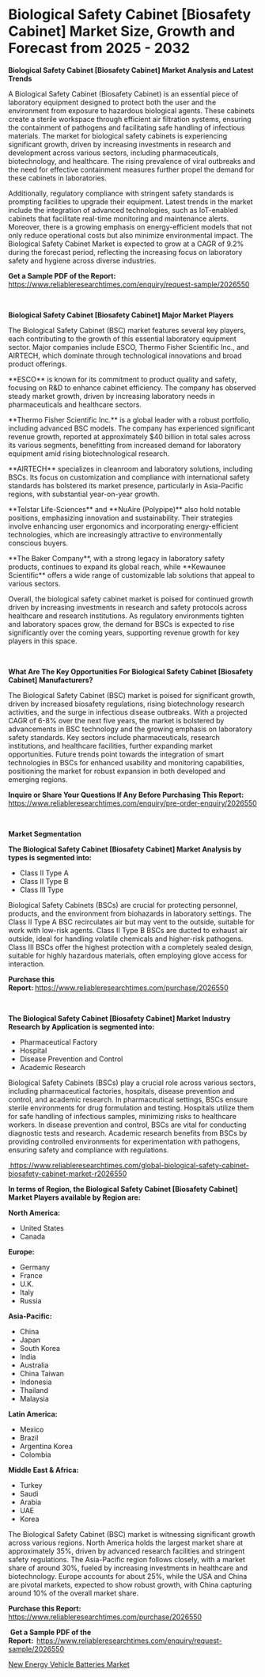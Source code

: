 <p><h1>Biological Safety Cabinet [Biosafety Cabinet] Market Size, Growth and Forecast from 2025 - 2032</h1></p><p><strong>Biological Safety Cabinet [Biosafety Cabinet] Market Analysis and Latest Trends</strong></p>
<p><p>A Biological Safety Cabinet (Biosafety Cabinet) is an essential piece of laboratory equipment designed to protect both the user and the environment from exposure to hazardous biological agents. These cabinets create a sterile workspace through efficient air filtration systems, ensuring the containment of pathogens and facilitating safe handling of infectious materials. The market for biological safety cabinets is experiencing significant growth, driven by increasing investments in research and development across various sectors, including pharmaceuticals, biotechnology, and healthcare. The rising prevalence of viral outbreaks and the need for effective containment measures further propel the demand for these cabinets in laboratories.</p><p>Additionally, regulatory compliance with stringent safety standards is prompting facilities to upgrade their equipment. Latest trends in the market include the integration of advanced technologies, such as IoT-enabled cabinets that facilitate real-time monitoring and maintenance alerts. Moreover, there is a growing emphasis on energy-efficient models that not only reduce operational costs but also minimize environmental impact. The Biological Safety Cabinet Market is expected to grow at a CAGR of 9.2% during the forecast period, reflecting the increasing focus on laboratory safety and hygiene across diverse industries.</p></p>
<p><strong>Get a Sample PDF of the Report:&nbsp;</strong> <a href="https://www.reliableresearchtimes.com/enquiry/request-sample/2026550?utm_campaign=2230&utm_medium=2&utm_source=Github&utm_content=ia&utm_term=30032025&utm_id=biological-safety-cabinet-biosafety-cabinet">https://www.reliableresearchtimes.com/enquiry/request-sample/2026550</a></p>
<p>&nbsp;</p>
<p><strong>Biological Safety Cabinet [Biosafety Cabinet] Major Market Players</strong></p>
<p><p>The Biological Safety Cabinet (BSC) market features several key players, each contributing to the growth of this essential laboratory equipment sector. Major companies include ESCO, Thermo Fisher Scientific Inc., and AIRTECH, which dominate through technological innovations and broad product offerings. </p><p>**ESCO** is known for its commitment to product quality and safety, focusing on R&D to enhance cabinet efficiency. The company has observed steady market growth, driven by increasing laboratory needs in pharmaceuticals and healthcare sectors.</p><p>**Thermo Fisher Scientific Inc.** is a global leader with a robust portfolio, including advanced BSC models. The company has experienced significant revenue growth, reported at approximately $40 billion in total sales across its various segments, benefitting from increased demand for laboratory equipment amid rising biotechnological research.</p><p>**AIRTECH** specializes in cleanroom and laboratory solutions, including BSCs. Its focus on customization and compliance with international safety standards has bolstered its market presence, particularly in Asia-Pacific regions, with substantial year-on-year growth.</p><p>**Telstar Life-Sciences** and **NuAire (Polypipe)** also hold notable positions, emphasizing innovation and sustainability. Their strategies involve enhancing user ergonomics and incorporating energy-efficient technologies, which are increasingly attractive to environmentally conscious buyers.</p><p>**The Baker Company**, with a strong legacy in laboratory safety products, continues to expand its global reach, while **Kewaunee Scientific** offers a wide range of customizable lab solutions that appeal to various sectors. </p><p>Overall, the biological safety cabinet market is poised for continued growth driven by increasing investments in research and safety protocols across healthcare and research institutions. As regulatory environments tighten and laboratory spaces grow, the demand for BSCs is expected to rise significantly over the coming years, supporting revenue growth for key players in this space.</p></p>
<p>&nbsp;</p>
<p><strong>What Are The Key Opportunities For Biological Safety Cabinet [Biosafety Cabinet] Manufacturers?</strong></p>
<p><p>The Biological Safety Cabinet (BSC) market is poised for significant growth, driven by increased biosafety regulations, rising biotechnology research activities, and the surge in infectious disease outbreaks. With a projected CAGR of 6-8% over the next five years, the market is bolstered by advancements in BSC technology and the growing emphasis on laboratory safety standards. Key sectors include pharmaceuticals, research institutions, and healthcare facilities, further expanding market opportunities. Future trends point towards the integration of smart technologies in BSCs for enhanced usability and monitoring capabilities, positioning the market for robust expansion in both developed and emerging regions.</p></p>
<p><strong>Inquire or Share Your Questions If Any Before Purchasing This Report:</strong> <a href="https://www.reliableresearchtimes.com/enquiry/pre-order-enquiry/2026550?utm_campaign=2230&utm_medium=2&utm_source=Github&utm_content=ia&utm_term=30032025&utm_id=biological-safety-cabinet-biosafety-cabinet">https://www.reliableresearchtimes.com/enquiry/pre-order-enquiry/2026550</a></p>
<p>&nbsp;</p>
<p><strong>Market Segmentation</strong></p>
<p><strong>The Biological Safety Cabinet [Biosafety Cabinet] Market Analysis by types is segmented into:</strong></p>
<p><ul><li>Class II Type A</li><li>Class II Type B</li><li>Class III Type</li></ul></p>
<p><p>Biological Safety Cabinets (BSCs) are crucial for protecting personnel, products, and the environment from biohazards in laboratory settings. The Class II Type A BSC recirculates air but may vent to the outside, suitable for work with low-risk agents. Class II Type B BSCs are ducted to exhaust air outside, ideal for handling volatile chemicals and higher-risk pathogens. Class III BSCs offer the highest protection with a completely sealed design, suitable for highly hazardous materials, often employing glove access for interaction.</p></p>
<p><strong>Purchase this Report:&nbsp;</strong><a href="https://www.reliableresearchtimes.com/purchase/2026550?utm_campaign=2230&utm_medium=2&utm_source=Github&utm_content=ia&utm_term=30032025&utm_id=biological-safety-cabinet-biosafety-cabinet">https://www.reliableresearchtimes.com/purchase/2026550</a></p>
<p>&nbsp;</p>
<p><strong>The Biological Safety Cabinet [Biosafety Cabinet] Market Industry Research by Application is segmented into:</strong></p>
<p><ul><li>Pharmaceutical Factory</li><li>Hospital</li><li>Disease Prevention and Control</li><li>Academic Research</li></ul></p>
<p><p>Biological Safety Cabinets (BSCs) play a crucial role across various sectors, including pharmaceutical factories, hospitals, disease prevention and control, and academic research. In pharmaceutical settings, BSCs ensure sterile environments for drug formulation and testing. Hospitals utilize them for safe handling of infectious samples, minimizing risks to healthcare workers. In disease prevention and control, BSCs are vital for conducting diagnostic tests and research. Academic research benefits from BSCs by providing controlled environments for experimentation with pathogens, ensuring safety and compliance with regulations.</p></p>
<p><a href="https://www.reliableresearchtimes.com/global-biological-safety-cabinet-biosafety-cabinet-market-r2026550?utm_campaign=2230&utm_medium=2&utm_source=Github&utm_content=ia&utm_term=30032025&utm_id=biological-safety-cabinet-biosafety-cabinet">&nbsp;https://www.reliableresearchtimes.com/global-biological-safety-cabinet-biosafety-cabinet-market-r2026550</a></p>
<p><strong>In terms of Region, the Biological Safety Cabinet [Biosafety Cabinet] Market Players available by Region are:</strong></p>
<p>
    <p> <strong> North America: </strong>
        <ul>
            <li>United States</li>
            <li>Canada</li>
        </ul>
        </p> 
    <p> <strong> Europe: </strong>
        <ul>
            <li>Germany</li>
            <li>France</li>
            <li>U.K.</li>
            <li>Italy</li>
            <li>Russia</li>
        </ul>
        </p> 
    <p> <strong> Asia-Pacific: </strong>
        <ul>
            <li>China</li>
            <li>Japan</li>
            <li>South Korea</li>
            <li>India</li>
            <li>Australia</li>
            <li>China Taiwan</li>
            <li>Indonesia</li>
            <li>Thailand</li>
            <li>Malaysia</li>
        </ul>
        </p> 
    <p> <strong> Latin America: </strong>
        <ul>
            <li>Mexico</li>
            <li>Brazil</li>
            <li>Argentina Korea</li>
            <li>Colombia</li>
        </ul>
        </p> 
    <p> <strong> Middle East & Africa: </strong>
        <ul>
            <li>Turkey</li>
            <li>Saudi</li>
            <li>Arabia</li>
            <li>UAE</li>
            <li>Korea</li>
        </ul>
    </p>
    </p>
<p><p>The Biological Safety Cabinet (BSC) market is witnessing significant growth across various regions. North America holds the largest market share at approximately 35%, driven by advanced research facilities and stringent safety regulations. The Asia-Pacific region follows closely, with a market share of around 30%, fueled by increasing investments in healthcare and biotechnology. Europe accounts for about 25%, while the USA and China are pivotal markets, expected to show robust growth, with China capturing around 10% of the overall market share.</p></p>
<p><strong>Purchase this Report: </strong><a href="https://www.reliableresearchtimes.com/purchase/2026550?utm_campaign=2230&utm_medium=2&utm_source=Github&utm_content=ia&utm_term=30032025&utm_id=biological-safety-cabinet-biosafety-cabinet">https://www.reliableresearchtimes.com/purchase/2026550</a></p>
<p>&nbsp;<strong>Get a Sample PDF of the Report:&nbsp;&nbsp;</strong><a href="https://www.reliableresearchtimes.com/enquiry/request-sample/2026550?utm_campaign=2230&utm_medium=2&utm_source=Github&utm_content=ia&utm_term=30032025&utm_id=biological-safety-cabinet-biosafety-cabinet">https://www.reliableresearchtimes.com/enquiry/request-sample/2026550</a></p>
<p><strong></strong></p>
<p><p><a href="https://github.com/petbigbeepjn/Market-Research-Report-List-2/blob/main/new-energy-vehicle-batteries-market.md?utm_campaign=2230&utm_medium=2&utm_source=Github&utm_content=ia&utm_term=30032025&utm_id=biological-safety-cabinet-biosafety-cabinet">New Energy Vehicle Batteries Market</a></p></p>
